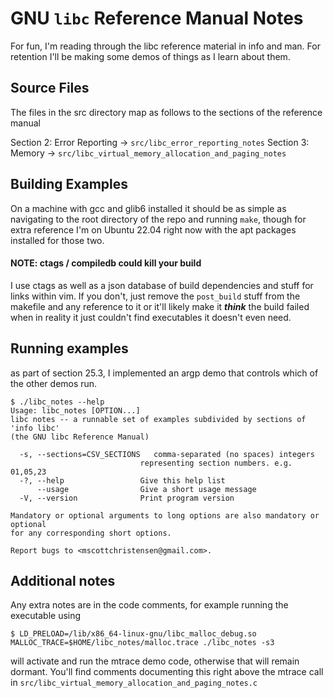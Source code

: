 # GNU `libc` Reference Manual Notes

For fun, I'm reading through the libc reference material in info and man. For retention I'll be making some demos of things as I learn about them.

## Source Files

The files in the src directory map as follows to the sections of the reference manual

Section 2: Error Reporting -> `src/libc_error_reporting_notes`
Section 3: Memory -> `src/libc_virtual_memory_allocation_and_paging_notes`

## Building Examples

On a machine with gcc and glib6 installed it should be as simple as navigating to the root directory of the repo and running `make`, though for extra reference I'm on Ubuntu 22.04 right now with the apt packages installed for those two. 

#### NOTE: ctags / compiledb could kill your build
I use ctags as well as a json database of build dependencies and stuff for links within vim. If you don't, just remove the `post_build` stuff from the makefile and any reference to it or it'll likely make it ***think*** the build failed when in reality it just couldn't find executables it doesn't even need.

## Running examples
as part of section 25.3, I implemented an argp demo that controls which of the other demos run. 

```shell
$ ./libc_notes --help
Usage: libc_notes [OPTION...]
libc notes -- a runnable set of examples subdivided by sections of 'info libc'
(the GNU libc Reference Manual)

  -s, --sections=CSV_SECTIONS   comma-separated (no spaces) integers
                             representing section numbers. e.g. 01,05,23
  -?, --help                 Give this help list
      --usage                Give a short usage message
  -V, --version              Print program version

Mandatory or optional arguments to long options are also mandatory or optional
for any corresponding short options.

Report bugs to <mscottchristensen@gmail.com>.
```

## Additional notes
Any extra notes are in the code comments, for example running the executable using

```shell
$ LD_PRELOAD=/lib/x86_64-linux-gnu/libc_malloc_debug.so MALLOC_TRACE=$HOME/libc_notes/malloc.trace ./libc_notes -s3
```

will activate and run the mtrace demo code, otherwise that will remain dormant. You'll find comments documenting this right above the mtrace call in `src/libc_virtual_memory_allocation_and_paging_notes.c`
